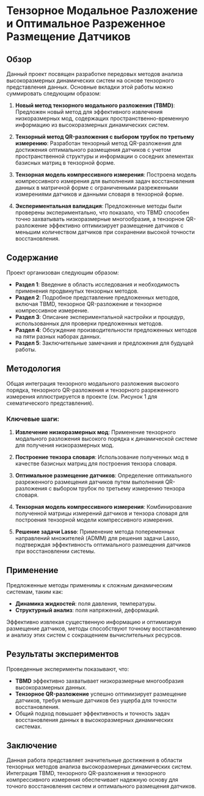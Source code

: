 # Тензорное Модальное Разложение и Оптимальное Разреженное Размещение Датчиков

## Обзор

Данный проект посвящен разработке передовых методов анализа высокоразмерных динамических систем на основе тензорного представления данных. Основные вкладки этой работы можно суммировать следующим образом:

1. **Новый метод тензорного модального разложения (TBMD)**: Предложен новый метод для эффективного извлечения низкоразмерных мод, содержащих пространственно-временную информацию из высокоразмерных динамических систем.

2. **Тензорный метод QR-разложения с выбором трубок по третьему измерению**: Разработан тензорный метод QR-разложения для достижения оптимального размещения датчиков с учетом пространственной структуры и информации о соседних элементах базисных матриц в тензорной форме.

3. **Тензорная модель компрессивного измерения**: Построена модель компрессивного измерения для выполнения задач восстановления данных в матричной форме с ограниченными разреженными измерениями датчиков и данными словаря в тензорной форме.

4. **Экспериментальная валидация**: Предложенные методы были проверены экспериментально, что показало, что TBMD способен точно захватывать низкоразмерные многообразия, а тензорное QR-разложение эффективно оптимизирует размещение датчиков с меньшим количеством датчиков при сохранении высокой точности восстановления.

## Содержание

Проект организован следующим образом:

- **Раздел 1**: Введение в область исследования и необходимость применения продвинутых тензорных методов.
- **Раздел 2**: Подробное представление предложенных методов, включая TBMD, тензорное QR-разложение и тензорное компрессивное измерение.
- **Раздел 3**: Описание экспериментальной настройки и процедур, использованных для проверки предложенных методов.
- **Раздел 4**: Обсуждение производительности предложенных методов на пяти разных наборах данных.
- **Раздел 5**: Заключительные замечания и предложения для будущей работы.

## Методология

Общая интеграция тензорного модального разложения высокого порядка, тензорного QR-разложения и тензорного разреженного измерения иллюстрируется в проекте (см. Рисунок 1 для схематического представления).

### Ключевые шаги:

1. **Извлечение низкоразмерных мод**: Применение тензорного модального разложения высокого порядка к динамической системе для получения низкоразмерных мод.

2. **Построение тензора словаря**: Использование полученных мод в качестве базисных матриц для построения тензора словаря.

3. **Оптимальное размещение датчиков**: Определение оптимального разреженного размещения датчиков путем выполнения QR-разложения с выбором трубок по третьему измерению тензора словаря.

4. **Тензорная модель компрессивного измерения**: Комбинирование полученной матрицы измерений датчиков и тензора словаря для построения тензорной модели компрессивного измерения.

5. **Решение задачи Lasso**: Применение метода попеременных направлений множителей (ADMM) для решения задачи Lasso, подтверждая эффективность оптимального размещения датчиков при восстановлении системы.

## Применение

Предложенные методы применимы к сложным динамическим системам, таким как:

- **Динамика жидкостей**: поля давления, температуры.
- **Структурный анализ**: поля напряжений, деформаций.

Эффективно извлекая существенную информацию и оптимизируя размещение датчиков, методы способствуют точному восстановлению и анализу этих систем с сокращением вычислительных ресурсов.

## Результаты экспериментов

Проведенные эксперименты показывают, что:

- **TBMD** эффективно захватывает низкоразмерные многообразия высокоразмерных данных.
- **Тензорное QR-разложение** успешно оптимизирует размещение датчиков, требуя меньше датчиков без ущерба для точности восстановления.
- Общий подход повышает эффективность и точность задач восстановления данных в высокоразмерных динамических системах.

## Заключение

Данная работа представляет значительные достижения в области тензорных методов анализа высокоразмерных динамических систем. Интеграция TBMD, тензорного QR-разложения и тензорного компрессивного измерения обеспечивает надежную основу для точного восстановления систем и оптимального размещения датчиков.
